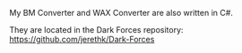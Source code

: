 My BM Converter and WAX Converter are also written in C#.

They are located in the Dark Forces repository:
https://github.com/jerethk/Dark-Forces
